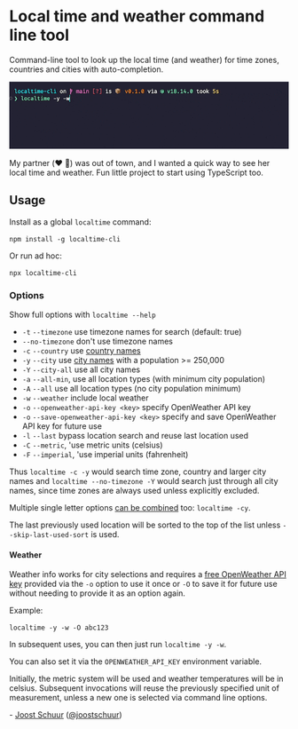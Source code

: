 # Local time and weather command line tool

Command-line tool to look up the local time (and weather) for time zones, countries and cities with auto-completion.

<p align="center">
  <img src="https://github.com/jschuur/localtime-cli/blob/main/localtime.gif?raw=true" alt="Animated GIF of localtime shell CLI, showing the city of London being typed in and picked from a list, then local time and weather results appear.">
</p>

My partner (:heart: :frog:) was out of town, and I wanted a quick way to see her local time and weather. Fun little project to start using TypeScript too.

## Usage

Install as a global `localtime` command:

```
npm install -g localtime-cli
```

Or run ad hoc:

```
npx localtime-cli
```

### Options

Show full options with `localtime --help`

- `-t` `--timezone` use timezone names for search (default: true)
- `--no-timezone` don't use timezone names
- `-c` `--country` use [country names](https://github.com/manuelmhtr/countries-and-timezones)
- `-y` `--city` use [city names](https://github.com/kevinroberts/city-timezones) with a population >= 250,000
- `-Y` `--city-all` use all city names
- `-a` `--all-min`, use all location types (with minimum city population)
- `-A` `--all` use all location types (no city population minimum)
- `-w` `--weather` include local weather
- `-o` `--openweather-api-key <key>` specify OpenWeather API key
- `-o` `--save-openweather-api-key <key>` specify and save OpenWeather API key for future use
- `-l` `--last` bypass location search and reuse last location used
- `-C` `--metric`, 'use metric units (celsius)
- `-F` `--imperial`, 'use imperial units (fahrenheit)

Thus `localtime -c -y` would search time zone, country and larger city names and `localtime --no-timezone -Y` would search just through all city names, since time zones are always used unless explicitly excluded.

Multiple single letter options [can be combined](https://www.npmjs.com/package/commander#common-option-types-boolean-and-value) too: `localtime -cy`.

The last previously used location will be sorted to the top of the list unless `--skip-last-used-sort` is used.

#### Weather

Weather info works for city selections and requires a [free OpenWeather API key](https://openweathermap.org/api) provided via the `-o` option to use it once or `-O` to save it for future use without needing to provide it as an option again.

Example:

```
localtime -y -w -O abc123
```

In subsequent uses, you can then just run `localtime -y -w`.

You can also set it via the `OPENWEATHER_API_KEY` environment variable.

Initially, the metric system will be used and weather temperatures will be in celsius. Subsequent invocations will reuse the previously specified unit of measurement, unless a new one is selected via command line options.

\- [Joost Schuur](https://joostschuur.com) ([@joostschuur](https://twitter.com/joostschuur))
